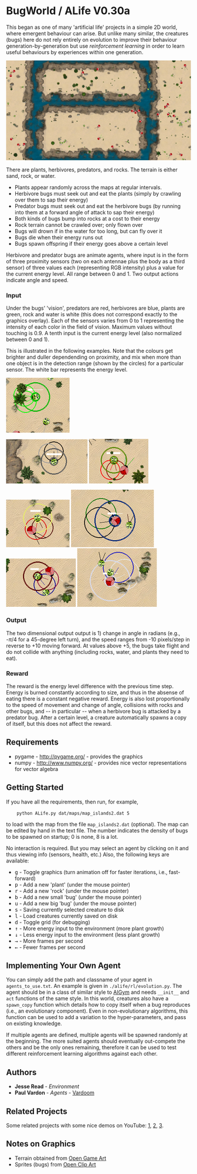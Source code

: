 BugWorld / ALife V0.30a
=======================

This began as one of many 'artificial life' projects in a simple 2D world, where emergent behaviour can arise. But unlike many similar, the creatures (bugs) here do not rely entirely on evolution to improve their behaviour generation-by-generation but use *reinforcement learning* in order to learn useful behaviours by experiences within one generation.

![Screenshot](screenshot.png "Screenshot")

There are plants, herbivores, predators, and rocks. The terrain is either sand, rock, or water. 

* Plants appear randomly across the maps at regular intervals.
* Herbivore bugs must seek out and eat the plants (simply by crawling over them to sap their energy)
* Predator bugs must seek out and eat the herbivore bugs (by running into them at a forward angle of attack to sap their energy)
* Both kinds of bugs bump into rocks at a cost to their energy
* Rock terrain cannot be crawled over; only flown over
* Bugs will drown if in the water for too long, but can fly over it
* Bugs die when their energy runs out
* Bugs spawn offspring if their energy goes above a certain level

Herbivore and predator bugs are animate agents, where input is in the form of three proximity sensors (two on each antennae plus the body as a third sensor) of three values each (representing RGB intensity) plus a value for the current energy level. All range between 0 and 1. Two output actions indicate angle and speed. 

### Input

Under the bugs' 'vision', predators are red, herbivores are blue, plants are green, rock and water is white (this does not correspond exactly to the graphics overlay). Each of the sensors varies from 0 to 1 representing the intensity of each color in the field of vision. Maximum values without touching is 0.9. A tenth input is the current energy level (also normalized between 0 and 1).

This is illustrated in the following examples. Note that the colours get brighter and duller dependending on proximity, and mix when more than one object is in the detection range (shown by the circles) for a particular sensor. The white bar represents the energy level.

![Screenshot](bug5.png "Screenshot")
<!-- ![Screenshot](selected2.png "Screenshot") -->
![Screenshot](bug6.png "Screenshot")
![Screenshot](bug1.png "Screenshot")
<!-- ![Screenshot](selected4.png "Screenshot") -->
![Screenshot](bug3.png "Screenshot")
![Screenshot](bug7.png "Screenshot")
![Screenshot](bug8.png "Screenshot")
![Screenshot](bug9.png "Screenshot")

### Output

The two dimensional output output is 1) change in angle in radians (e.g., -$\pi/4$ for a 45-degree left turn), and the speed ranges from -10 pixels/step in reverse to +10 moving forward. At values above +5, the bugs take flight and do not collide with anything (including rocks, water, and plants they need to eat). 

### Reward 

The reward is the energy level difference with the previous time step. Energy is burned constantly according to size, and thus in the absense of eating there is a constant negative reward. Energy is also lost proportionally to the speed of movement and change of angle, collisions with rocks and other bugs, and -- in particular -- when a herbivore bug is attacked by a predator bug. After a certain level, a creature automatically spawns a copy of itself, but this does not affect the reward.


Requirements
------------
	
* pygame - http://pygame.org/ - provides the graphics
* numpy - http://www.numpy.org/ - provides nice vector representations for vector algebra

Getting Started
---------------

If you have all the requirements, then run, for example,

```
	python ALife.py dat/maps/map_islands2.dat 5
```

to load with the map from the file `map_islands2.dat` (optional). The map can be edited by hand in the text file. The number indicates the density of bugs to be spawned on startup; 0 is none, 8 is a lot.

No interaction is required. But you may select an agent by clicking on it and thus viewing info (sensors, health, etc.) Also, the following keys are available:

* <kbd>g</kbd> -	Toggle graphics (turn animation off for faster iterations, i.e., fast-forward)
* <kbd>p</kbd> -	Add a new 'plant' (under the mouse pointer)
* <kbd>r</kbd> -	Add a new 'rock' (under the mouse pointer)
* <kbd>b</kbd> -	Add a new small 'bug' (under the mouse pointer)
* <kbd>u</kbd> -	Add a new big 'bug' (under the mouse pointer)
* <kbd>s</kbd> -	Saving currently selected creature to disk <!-- ('./dat/dna/')-->
* <kbd>l</kbd> -	Load creatures currently saved on disk <!-- ('./dat/dna/')-->
* <kbd>d</kbd> -	Toggle grid (for debugging)
* <kbd>&uarr;</kbd> - More energy input to the environment (more plant growth)
* <kbd>&darr;</kbd> - Less energy input to the environment (less plant growth)
* <kbd>&rarr;</kbd> - More frames per second
* <kbd>&larr;</kbd> - Fewer frames per second



Implementing Your Own Agent
---------------------------

You can simply add the path and classname of your agent in `agents_to_use.txt`. An example is given in `./alife/rl/evolution.py`. The agent should be in a class of similar style to [AIGym](https://gym.openai.com/docs/) and needs `__init__` and `act` functions of the same style. In this world, creatures also have a `spawn_copy` function which details how to copy itself when a bug reproduces (i.e., an evolutionary component). Even in non-evolutionary algorithms, this function can be used to add a variation to the hyper-parameters, and pass on existing knowledge.

If multiple agents are defined, multiple agents will be spawned randomly at the beginning. The more suited agents should eventually out-compete the others and be the only ones remaining, therefore it can be used to test different reinforcement learning algorithms against each other.


Authors
-------

* **Jesse Read** - *Environment*
* **Paul Vardon** - *Agents* - [Vardoom](https://github.com/Vardoom)

Related Projects
----------------

Some related projects with some nice demos on YouTube:
 [1](https://www.youtube.com/watch?v=2kupe2ZKK58), 
 [2](https://www.youtube.com/watch?list=PLC9058E743A6155C1&v=1Jou4ggCFKQ), 
 [3](https://sites.google.com/site/scriptbotsevo/).


Notes on Graphics
-----------------

* Terrain obtained from [Open Game Art](https://opengameart.org/users/chabull)
* Sprites (bugs) from [Open Clip Art](https://openclipart.org/tags/ladybug)
